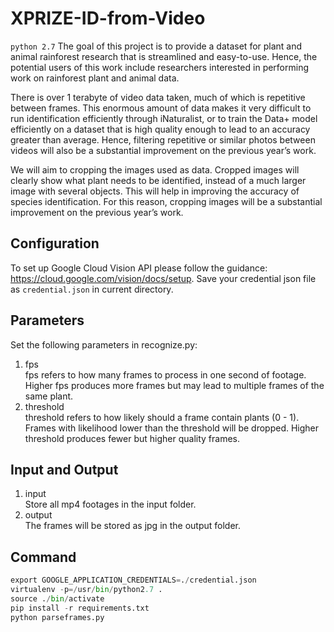 # XPRIZE-ID-from-Video

`python 2.7`
The goal of this project is to provide a dataset for plant and animal rainforest research that is streamlined and easy-to-use. Hence, the potential users of this work include researchers interested in performing work on rainforest plant and animal data.

There is over 1 terabyte of video data taken, much of which is repetitive between frames. This enormous amount of data makes it very difficult to run identification efficiently through iNaturalist, or to train the Data+ model efficiently on a dataset that is high quality enough to lead to an accuracy greater than average. Hence, filtering repetitive or similar photos between videos will also be a substantial improvement on the previous year’s work.

We will aim to  cropping the images used as data. Cropped images will clearly show what plant needs to be identified, instead of a much larger image with several objects. This will help in improving the accuracy of species identification. For this reason, cropping images will be a substantial improvement on the previous year’s work.



## Configuration

To set up Google Cloud Vision API please follow the guidance: https://cloud.google.com/vision/docs/setup. Save your credential json file as `credential.json` in current directory.

## Parameters

Set the following parameters in recognize.py:

1. fps  
   fps refers to how many frames to process in one second of footage. Higher fps produces more frames but may lead to multiple frames of the same plant.
2. threshold  
   threshold refers to how likely should a frame contain plants (0 - 1). Frames with likelihood lower than the threshold will be dropped. Higher threshold produces fewer but higher quality frames.

## Input and Output

1. input  
   Store all mp4 footages in the input folder.
2. output  
   The frames will be stored as jpg in the output folder.


## Command

```py
export GOOGLE_APPLICATION_CREDENTIALS=./credential.json
virtualenv -p=/usr/bin/python2.7 .
source ./bin/activate
pip install -r requirements.txt
python parseframes.py
```
